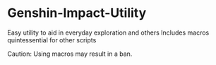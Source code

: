 # Genshin-Impact-Utility
Easy utility to aid in everyday exploration and others
Includes macros quintessential for other scripts

Caution: Using macros may result in a ban.

